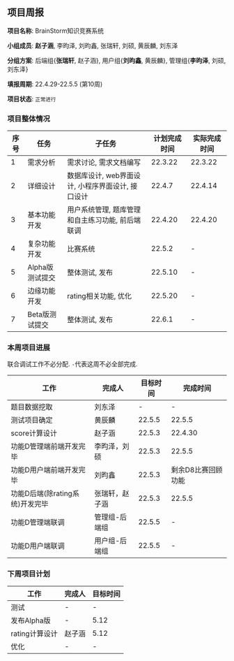 ## 项目周报

**项目名称**: BrainStorm知识竞赛系统

**小组成员**: **赵子涵**, 李昀泽, 刘昀鑫, 张瑞轩, 刘硕, 黄辰麟, 刘东泽

**分组方案**: 后端组{**张瑞轩**, 赵子涵}, 用户组{**刘昀鑫**, 黄辰麟}, 管理组{**李昀泽**, 刘硕, 刘东泽}

**填报周期**: 22.4.29-22.5.5 (第10周)

**项目状态**: `正常进行`

### 项目整体情况

| 序号 | 任务            | 子任务                                            | 计划完成时间 | 实际完成时间 |
| ---- | --------------- | ------------------------------------------------- | ------------ | ------------ |
| 1    | 需求分析        | 需求讨论, 需求文档编写                            | 22.3.22      | 22.3.22      |
| 2    | 详细设计        | 数据库设计, web界面设计, 小程序界面设计, 接口设计 | 22.4.7       | 22.4.14      |
| 3    | 基本功能开发    | 用户系统管理, 题库管理和自主练习功能, 前后端联调  | 22.4.20      | 22.4.20      |
| 4    | 复杂功能开发    | 比赛系统                                          | 22.5.2       | -            |
| 5    | Alpha版测试提交 | 整体测试, 发布                                    | 22.5.10      | -            |
| 6    | 边缘功能开发    | rating相关功能, 优化                              | 22.5.20      | -            |
| 7    | Beta版测试提交  | 整体测试, 发布                                    | 22.6.1       | -            |

### 本周项目进展

联合调试工作不必分配. `-`代表这周不必全部完成.

| 工作                           | 完成人        | 目标时间 |完成时间 |
| ------------------------------ | ------------- | -------- |-------- |
| 题目数据挖取                | 刘东泽       | -        | - |
| 测试项目确定 | 黄辰麟 | 22.5.5 |    22.5.5    |
| score计算设计 | 赵子涵 | 22.5.3 | 22.4.30 |
| 功能D管理端前端开发完毕       | 李昀泽，刘硕   | 22.5.3 |  22.5.5  |
| 功能D用户端前端开发完毕      | 刘昀鑫        | 22.5.3 | 剩余D8比赛回顾功能 |
| 功能D后端(除rating系统)开发完毕 | 张瑞轩，赵子涵 | 22.5.3 | 22.5.5 |
| 功能D管理端联调             | 管理组-后端组 | 22.5.5   | - |
| 功能D用户端联调             | 用户组-后端组 | 22.5.5 | - |

### 下周项目计划

| 工作                           | 完成人        | 目标时间 |
| ------------------------------ | ------------- | -------- |
| 测试 | - | - |
| 发布Alpha版 | - | 5.12 |
| rating计算设计 | 赵子涵 | 5.12 |
| 优化 | - | - |





